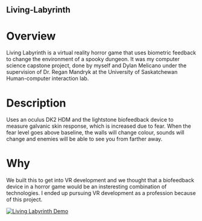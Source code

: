 ## Living-Labyrinth
# Overview
Living Labyrinth is a virtual reality horror game that uses biometric feedback to change the environment of a spooky dungeon. It was my computer science capstone project, done by myself and Dylan Melicano under the supervision of Dr. Regan Mandryk at the University of Saskatchewan Human-computer interaction lab.

# Description
Uses an oculus DK2 HDM and the lightstone biofeedback device to measure galvanic skin response, which is increased due to fear. When the fear level goes above baseline, the walls will change colour, sounds will change and enemies will be able to see you from farther away.

# Why
We built this to get into VR development and we thought that a biofeedback device in a horror game would be an insteresting combination of technologies. I ended up pursuing VR development as a profession because of this project.


[![Living Labyrinth Demo](https://youtu.be/BB6MbgTaWd4/0.jpg)](https://youtu.be/BB6MbgTaWd4)
